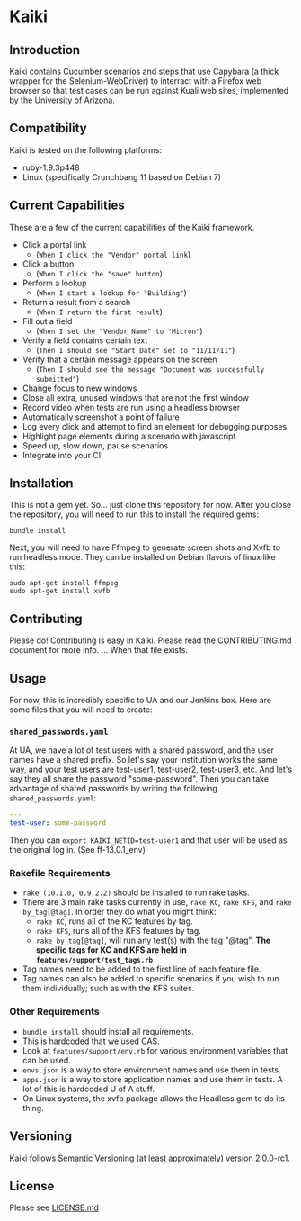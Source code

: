 Kaiki
=======

Introduction
------------

Kaiki contains Cucumber scenarios and steps that use Capybara (a thick wrapper
for the Selenium-WebDriver) to interract with a Firefox web browser
so that test cases can be run against Kuali web sites, implemented by the
University of Arizona.


Compatibility
-------------

Kaiki is tested on the following platforms:

* ruby-1.9.3p448
* Linux (specifically Crunchbang 11 based on Debian 7)


Current Capabilities
--------------------

These are a few of the current capabilities of the Kaiki framework.

* Click a portal link
  - (`When I click the "Vendor" portal link`)
* Click a button
  - (`When I click the "save" button`)
* Perform a lookup
  - (`When I start a lookup for "Building"`)
* Return a result from a search
  - (`When I return the first result`)
* Fill out a field
  - (`When I set the "Vendor Name" to "Micron"`)
* Verify a field contains certain text
  - (`Then I should see "Start Date" set to "11/11/11"`)
* Verify that a certain message appears on the screen
  - (`Then I should see the message "Document was successfully submitted"`)
* Change focus to new windows
* Close all extra, unused windows that are not the first window
* Record video when tests are run using a headless browser
* Automatically screenshot a point of failure
* Log every click and attempt to find an element for debugging purposes
* Highlight page elements during a scenario with javascript
* Speed up, slow down, pause scenarios
* Integrate into your CI


Installation
------------

This is not a gem yet. So... just clone this repository for now.
After you close the repository, you will need to run this to install
the required gems:

```gherkin
bundle install
```

Next, you will need to have Ffmpeg to generate screen shots and Xvfb
to run headless mode. They can be installed on Debian flavors of linux
like this:

```gherkin
sudo apt-get install ffmpeg
sudo apt-get install xvfb
```


Contributing
------------

Please do! Contributing is easy in Kaiki. Please read the CONTRIBUTING.md
document for more info. ... When that file exists.


Usage
-----

For now, this is incredibly specific to UA and our Jenkins box.
Here are some files that you will need to create:

### `shared_passwords.yaml`

At UA, we have a lot of test users with a shared password, and the user names
have a shared prefix. So let's say your institution works the same way,
and your test users are test-user1, test-user2, test-user3, etc. And let's say
they all share the password "some-password". Then you can take advantage of
shared passwords by writing the following `shared_passwords.yaml`:

```yaml
---
test-user: some-password
```

Then you can `export KAIKI_NETID=test-user1` and that user will be used
as the original log in. (See ff-13.0.1_env)

### Rakefile Requirements

* `rake (10.1.0, 0.9.2.2)` should be installed to run rake tasks.
* There are 3 main rake tasks currently in use, `rake KC`, `rake KFS`, and
  `rake by_tag[@tag]`.
  In order they do what you might think:
  - `rake KC`, runs all of the KC features by tag.
  - `rake KFS`, runs all of the KFS features by tag.
  - `rake by_tag[@tag]`, will run any test(s) with the tag "@tag".
  **The specific tags for KC and KFS are held in `features/support/test_tags.rb`**
* Tag names need to be added to the first line of each feature file.
* Tag names can also be added to specific scenarios if you wish to run them
  individually; such as with the KFS suites.

### Other Requirements

* `bundle install` should install all requirements.
* This is hardcoded that we used CAS.
* Look at `features/support/env.rb` for various environment variables that
  can be used.
* `envs.json` is a way to store environment names and use them in tests.
* `apps.json` is a way to store application names and use them in tests.
  A lot of this is hardcoded U of A stuff.
* On Linux systems, the xvfb package allows the Headless gem to do its thing.


Versioning
----------

Kaiki follows [Semantic Versioning](http://semver.org/)
(at least approximately) version 2.0.0-rc1.

License
-------

Please see [LICENSE.md](LICENSE.md)

